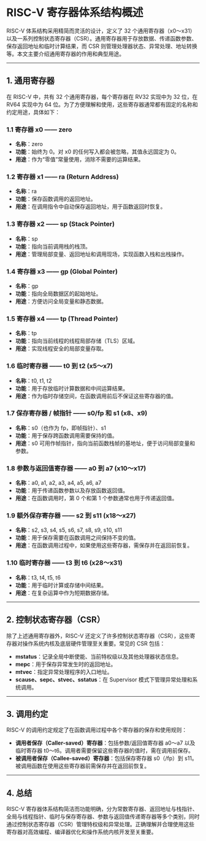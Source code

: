 # RISC-V 寄存器体系结构概述

RISC-V 体系结构采用精简而灵活的设计，定义了 32 个通用寄存器（x0～x31）以及一系列控制状态寄存器（CSR）。通用寄存器用于存放数据、传递函数参数、保存返回地址和临时计算结果，而 CSR 则管理处理器状态、异常处理、地址转换等。本文主要介绍通用寄存器的作用和典型用途。

---

## 1. 通用寄存器

在 RISC-V 中，共有 32 个通用寄存器，每个寄存器在 RV32 实现中为 32 位，在 RV64 实现中为 64 位。为了方便理解和使用，这些寄存器通常都有固定的名称和约定用途，具体如下：

### 1.1 寄存器 x0 —— zero
- **名称**：zero  
- **功能**：始终为 0。对 x0 的任何写入都会被忽略，其值永远固定为 0。  
- **用途**：作为“零值”常量使用，消除不需要的运算结果。

### 1.2 寄存器 x1 —— ra (Return Address)
- **名称**：ra  
- **功能**：保存函数调用的返回地址。  
- **用途**：在调用指令中自动保存返回地址，用于函数返回时恢复。

### 1.3 寄存器 x2 —— sp (Stack Pointer)
- **名称**：sp  
- **功能**：指向当前调用栈的栈顶。  
- **用途**：管理局部变量、返回地址和调用现场，实现函数入栈和出栈操作。

### 1.4 寄存器 x3 —— gp (Global Pointer)
- **名称**：gp  
- **功能**：指向全局数据区的起始地址。  
- **用途**：方便访问全局变量和静态数据。

### 1.5 寄存器 x4 —— tp (Thread Pointer)
- **名称**：tp  
- **功能**：指向当前线程的线程局部存储（TLS）区域。  
- **用途**：实现线程安全的局部变量存取。

### 1.6 临时寄存器 —— t0 到 t2 (x5～x7)
- **名称**：t0, t1, t2  
- **功能**：用于存放临时计算数据和中间运算结果。  
- **用途**：作为临时存储空间，在函数调用前后不保证这些寄存器的值。

### 1.7 保存寄存器 / 帧指针 —— s0/fp 和 s1 (x8、x9)
- **名称**：s0（也作为 fp，即帧指针）、s1  
- **功能**：用于保存跨函数调用需要保持的值。  
- **用途**：s0 可用作帧指针，指向当前函数栈帧的基地址，便于访问局部变量和参数。

### 1.8 参数与返回值寄存器 —— a0 到 a7 (x10～x17)
- **名称**：a0, a1, a2, a3, a4, a5, a6, a7  
- **功能**：用于传递函数参数以及存放函数返回值。  
- **用途**：在函数调用时，第 0 个和第 1 个参数通常也用于传递返回值。

### 1.9 额外保存寄存器 —— s2 到 s11 (x18～x27)
- **名称**：s2, s3, s4, s5, s6, s7, s8, s9, s10, s11  
- **功能**：用于保存需要在函数调用之间保持不变的值。  
- **用途**：在函数调用过程中，如果使用这些寄存器，需保存并在返回前恢复。

### 1.10 临时寄存器 —— t3 到 t6 (x28～x31)
- **名称**：t3, t4, t5, t6  
- **功能**：用于临时计算或存储中间结果。  
- **用途**：在复杂运算中作为短期数据存储。

---

## 2. 控制状态寄存器（CSR）

除了上述通用寄存器外，RISC-V 还定义了许多控制状态寄存器（CSR），这些寄存器对操作系统内核及底层硬件管理至关重要。常见的 CSR 包括：
- **mstatus**：记录全局中断使能、当前特权级以及其他处理器状态信息。
- **mepc**：用于保存异常发生时的返回地址。
- **mtvec**：指定异常处理程序的入口地址。
- **scause、sepc、stvec、sstatus**：在 Supervisor 模式下管理异常处理和系统调用。

---

## 3. 调用约定

RISC-V 的调用约定规定了在函数调用过程中各个寄存器的保存和使用规则：
- **调用者保存（Caller-saved）寄存器**：包括参数/返回值寄存器 a0～a7 以及临时寄存器 t0～t6。调用者需要保留这些寄存器的值时，需在调用前保存。
- **被调用者保存（Callee-saved）寄存器**：包括保存寄存器 s0（/fp）到 s11。被调用函数在使用这些寄存器前需保存并在返回前恢复。

---

## 4. 总结

RISC-V 寄存器体系结构简洁而功能明确，分为常数寄存器、返回地址与栈指针、全局与线程指针、临时与保存寄存器、参数与返回值传递寄存器等多个类别，同时通过控制状态寄存器（CSR）管理特权级和异常处理。正确理解并合理使用这些寄存器对高效编程、编译器优化和操作系统内核开发至关重要。
